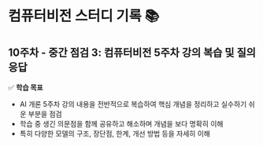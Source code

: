 # 컴퓨터비전 스터디 기록 📚  

## 10주차 - 중간 점검 3: 컴퓨터비전 5주차 강의 복습 및 질의응답

✅ **학습 목표**  
- AI 개론 5주차 강의 내용을 전반적으로 복습하여 핵심 개념을 정리하고 실수하기 쉬운 부분을 점검
- 학습 중 생긴 의문점을 함께 공유하고 해소하며 개념을 보다 명확히 이해
- 특히 다양한 모델의 구조, 장단점, 한계, 개선 방법 등을 자세히 이해